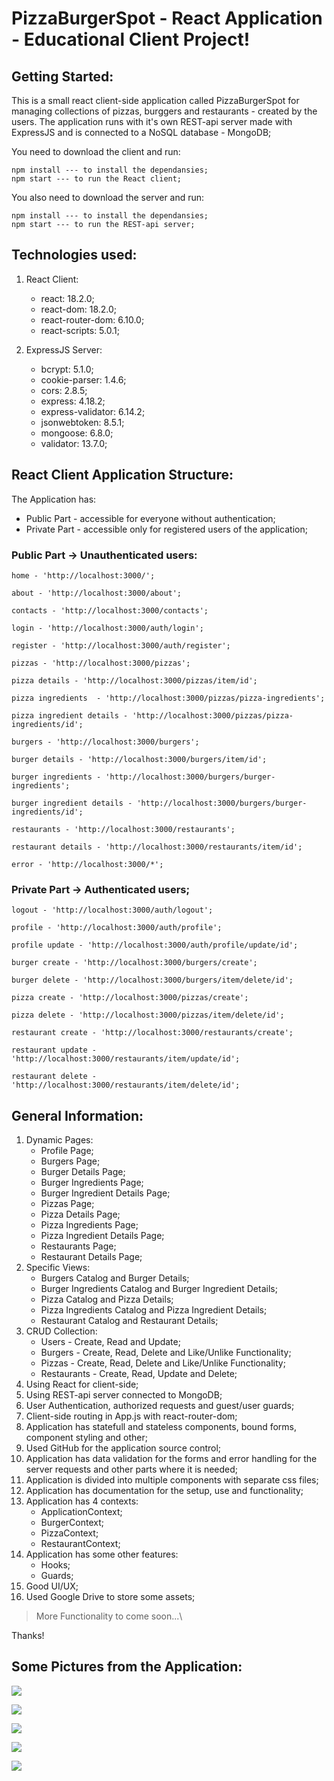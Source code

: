 # PizzaBurgerSpot - React Application - Educational Client Project!

## Getting Started:
This is a small react client-side application called PizzaBurgerSpot for managing collections of pizzas, burggers and restaurants - created by the users. The application runs with it's own REST-api server made with ExpressJS and is connected to a NoSQL database - MongoDB;

You need to download the client and run:
```
npm install --- to install the dependansies;
npm start --- to run the React client;
```
You also need to download the server and run:
```
npm install --- to install the dependansies;
npm start --- to run the REST-api server;
```

## Technologies used:

1. React Client:
    * react: 18.2.0;
    * react-dom: 18.2.0;
    * react-router-dom: 6.10.0;
    * react-scripts: 5.0.1;

2. ExpressJS Server:
    * bcrypt: 5.1.0;
    * cookie-parser: 1.4.6;
    * cors: 2.8.5;
    * express: 4.18.2;
    * express-validator: 6.14.2;
    * jsonwebtoken: 8.5.1;
    * mongoose: 6.8.0;
    * validator: 13.7.0;

## React Client Application Structure:

The Application has:
* Public Part - accessible for everyone without authentication;
* Private Part - accessible only for registered users of the application;

### Public Part -> Unauthenticated users:
```
home - 'http://localhost:3000/';
```

```
about - 'http://localhost:3000/about';
```

```
contacts - 'http://localhost:3000/contacts';
```

```
login - 'http://localhost:3000/auth/login';
```

```
register - 'http://localhost:3000/auth/register';
```

```
pizzas - 'http://localhost:3000/pizzas';
```

```
pizza details - 'http://localhost:3000/pizzas/item/id';
```

```
pizza ingredients  - 'http://localhost:3000/pizzas/pizza-ingredients';
```

```
pizza ingredient details - 'http://localhost:3000/pizzas/pizza-ingredients/id';
```

```
burgers - 'http://localhost:3000/burgers';
```

```
burger details - 'http://localhost:3000/burgers/item/id';
```

```
burger ingredients - 'http://localhost:3000/burgers/burger-ingredients';
```

```
burger ingredient details - 'http://localhost:3000/burgers/burger-ingredients/id';
```

```
restaurants - 'http://localhost:3000/restaurants';
```

```
restaurant details - 'http://localhost:3000/restaurants/item/id';
```

```
error - 'http://localhost:3000/*';
```

### Private Part -> Authenticated users;

```
logout - 'http://localhost:3000/auth/logout';
```

```
profile - 'http://localhost:3000/auth/profile';
```

```
profile update - 'http://localhost:3000/auth/profile/update/id';
```

```
burger create - 'http://localhost:3000/burgers/create';
```

```
burger delete - 'http://localhost:3000/burgers/item/delete/id';
```

```
pizza create - 'http://localhost:3000/pizzas/create';
```

```
pizza delete - 'http://localhost:3000/pizzas/item/delete/id';
```

```
restaurant create - 'http://localhost:3000/restaurants/create';
```

```
restaurant update - 'http://localhost:3000/restaurants/item/update/id';
```

```
restaurant delete - 'http://localhost:3000/restaurants/item/delete/id';
```

## General Information:

1. Dynamic Pages:
    * Profile Page;
    * Burgers Page;
    * Burger Details Page;
    * Burger Ingredients Page;
    * Burger Ingredient Details Page;
    * Pizzas Page;
    * Pizza Details Page;
    * Pizza Ingredients Page;
    * Pizza Ingredient Details Page;
    * Restaurants Page;
    * Restaurant Details Page;
2. Specific Views:
    * Burgers Catalog and Burger Details;
    * Burger Ingredients Catalog and Burger Ingredient Details;
    * Pizza Catalog and Pizza Details;
    * Pizza Ingredients Catalog and Pizza Ingredient Details;
    * Restaurant Catalog and Restaurant Details;
3. CRUD Collection:
    * Users - Create, Read and Update;
    * Burgers - Create, Read, Delete and Like/Unlike Functionality;
    * Pizzas - Create, Read, Delete and Like/Unlike Functionality;
    * Restaurants - Create, Read, Update and Delete; 
4. Using React for client-side;
5. Using REST-api server connected to MongoDB;
6. User Authentication, authorized requests and guest/user guards;
7. Client-side routing in App.js with react-router-dom;
8. Application has statefull and stateless components, bound forms, component styling and other;
9. Used GitHub for the application source control;
10. Application has data validation for the forms and error handling for the server requests and other parts where it is needed;
11. Application is divided into multiple components with separate css files;
12. Application has documentation for the setup, use and functionality;
13. Application has 4 contexts:
    * ApplicationContext;
    * BurgerContext;
    * PizzaContext;
    * RestaurantContext;
14. Application has some other features:
    * Hooks;
    * Guards;
15. Good UI/UX;
16. Used Google Drive to store some assets;

> More Functionality to come soon...\

Thanks!

## Some Pictures from the Application:

<p><img src="https://github.com/adriqnn/ReactProject/blob/master/client/public/assets/documentation/home-page-default.jpg">
<p><img src="https://github.com/adriqnn/ReactProject/blob/master/client/public/assets/documentation/login-page-default.jpg">
<p><img src="https://github.com/adriqnn/ReactProject/blob/master/client/public/assets/documentation/register-page.jpg">
<p><img src="https://github.com/adriqnn/ReactProject/blob/master/client/public/assets/documentation/burgers-catalog-page-default.jpg">
<p><img src="https://github.com/adriqnn/ReactProject/blob/master/client/public/assets/documentation/pizzas-catalog-page-default.jpg">